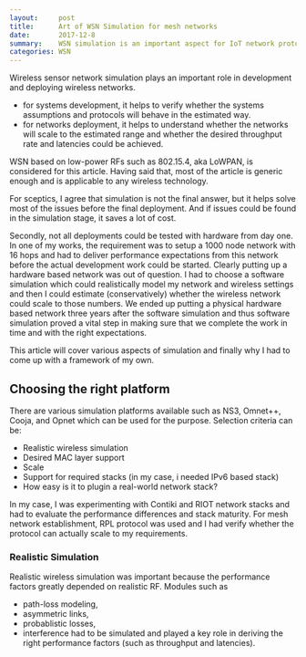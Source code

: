```yaml
---
layout:     post
title:      Art of WSN Simulation for mesh networks
date:       2017-12-8
summary:    WSN simulation is an important aspect for IoT network protocol or application development. I ll talk about existing simulation techniques, pit-falls, and then introduce Whitefield.
categories: WSN
---
```


Wireless sensor network simulation plays an important role in development and
deploying wireless networks.
- for systems development, it helps to verify whether the systems assumptions
and protocols will behave in the estimated way.
- for networks deployment, it helps to understand whether the networks will
scale to the estimated range and whether the desired throughput rate and
latencies could be achieved.

WSN based on low-power RFs such as 802.15.4, aka LoWPAN, is considered for this
article. Having said that, most of the article is generic enough and is
applicable to any wireless technology.

For sceptics, I agree that simulation is not the final answer, but it helps
solve most of the issues before the final deployment. And if issues could be
found in the simulation stage, it saves a lot of cost.

Secondly, not all deployments could be tested with hardware from day one. In
one of my works, the requirement was to setup a 1000 node network with 16 hops
and had to deliver performance expectations from this network before the actual
development work could be started. Clearly putting up a hardware based network
was out of question. I had to choose a software simulation which could
realistically model my network and wireless settings and then I could estimate
(conservatively) whether the wireless network could scale to those numbers. We
ended up putting a physical hardware based network three years after the
software simulation and thus software simulation proved a vital step in making
sure that we complete the work in time and with the right expectations.

This article will cover various aspects of simulation and finally why I had to
come up with a framework of my own.

## Choosing the right platform
There are various simulation platforms available such as NS3, Omnet++, Cooja, and Opnet
which can be used for the purpose.
Selection criteria can be:
- Realistic wireless simulation
- Desired MAC layer support
- Scale
- Support for required stacks (in my case, i needed IPv6 based stack)
- How easy is it to plugin a real-world network stack?

In my case, I was experimenting with Contiki and RIOT network stacks and had to
evaluate the performance differences and stack maturity. For mesh network
establishment, RPL protocol was used and I had verify whether the protocol can
actually scale to my requirements.

### Realistic Simulation
Realistic wireless simulation was important because the performance factors
greatly depended on realistic RF. Modules such as
- path-loss modeling,
- asymmetric links,
- probablistic losses,
- interference
had to be simulated and played a key role in deriving the right performance
factors (such as throughput and latencies).


